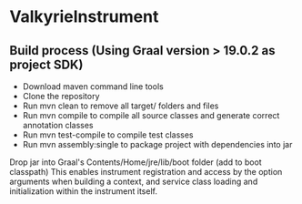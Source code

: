 # ValkyrieInstrument

## Build process (Using Graal version > 19.0.2 as project SDK)
- Download maven command line tools
- Clone the repository
- Run mvn clean to remove all target/ folders and files
- Run mvn compile to compile all source classes and generate correct annotation classes
- Run mvn test-compile to compile test classes
- Run mvn assembly:single to package project with dependencies into jar

Drop jar into Graal's Contents/Home/jre/lib/boot folder (add to boot classpath)
This enables instrument registration and access by the option arguments when building a context, and service class loading and initialization within the instrument itself.
